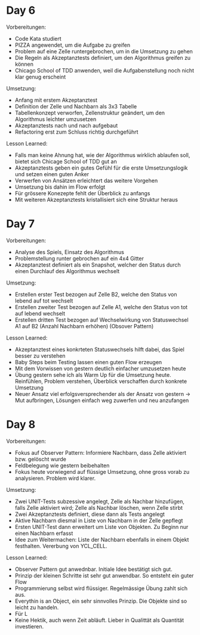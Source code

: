 # Day 6

Vorbereitungen:
 - Code Kata studiert
 - PIZZA angewendet, um die Aufgabe zu greifen
 - Problem auf eine Zelle runtergebrochen, um in die Umsetzung zu gehen
 - Die Regeln als Akzeptanztests definiert, um den Algorithmus greifen zu können
 - Chicago School of TDD anwenden, weil die Aufgabenstellung noch nicht klar genug erscheint

Umsetzung:
 - Anfang mit erstem Akzeptanztest
 - Definition der Zelle und Nachbarn als 3x3 Tabelle
 - Tabellenkonzept verworfen, Zellenstruktur geändert, um den Algorithmus leichter umzusetzen
 - Akzeptanztests nach und nach aufgebaut
 - Refactoring erst zum Schluss richtig durchgeführt

Lesson Learned:
 - Falls man keine Ahnung hat, wie der Algorithmus wirklich ablaufen soll, bietet sich Chicage School of TDD gut an
 - Akzeptanztests geben ein gutes Gefühl für die erste Umsetzungslogik und setzen einen guten Anker
 - Verwerfen von Ansätzen erleichtert das weitere Vorgehen
 - Umsetzung bis dahin im Flow erfolgt
 - Für grössere Konezepte fehlt der Überblick zu anfangs
 - Mit weiteren Akzeptanztests kristallisiert sich eine Struktur heraus

# Day 7

Vorbereitungen:
 - Analyse des Spiels, Einsatz des Algorithmus
 - Problemstellung runter gebrochen auf ein 4x4 Gitter
 - Akzeptanztest definiert als ein Snapshot, welcher den Status durch einen Durchlauf des Algorithmus wechselt

Umsetzung:
 - Erstellen erster Test bezogen auf Zelle B2, welche den Status von lebend auf tot wechselt
 - Erstellen zweiter Test bezogen auf Zelle A1, welche den Status von tot auf lebend wechselt
 - Erstellen dritten Test bezogen auf Wechselwirkung von Statuswechsel A1 auf B2 (Anzahl Nachbarn erhöhen) (Obsover Pattern)

Lesson Learned:
 - Akzeptanztest eines konkrteten Statuswechsels hilft dabei, das Spiel besser zu verstehen
 - Baby Steps beim Testing lassen einen guten Flow erzeugen
 - Mit dem Vorwissen von gestern deutlich einfacher umzusetzen heute
 - Übung gestern sehe ich als Warm Up für die Umsetzung heute. Reinfühlen, Problem verstehen, Überblick verschaffen durch konkrete Umsetzung
 - Neuer Ansatz viel erfolgsversprechender als der Ansatz von gestern -> Mut aufbringen, Lösungen einfach weg zuwerfen und neu anzufangen 


# Day 8

Vorbereitungen:
 - Fokus auf Observer Pattern: Informiere Nachbarn, dass Zelle aktiviert bzw. gelöscht wurde
 - Feldbelegung wie gestern beibehalten
 - Fokus heute vorwiegend auf flüssige Umsetzung, ohne gross vorab zu analysieren. Problem wird klarer.

Umsetzung:
 - Zwei UNIT-Tests subzessive angelegt, Zelle als Nachbar hinzufügen, falls Zelle aktiviert wird; Zelle als Nachbar löschen, wenn Zelle stirbt
 - Zwei Akzeptanztests definiert, diese dann als Tests angelegt
 - Aktive Nachbarn diesmal in Liste von Nachbarn in der Zelle gepflegt
 - Ersten UNIT-Test dann erweitert um Liste von Objekten. Zu Beginn nur einen Nachbarn erfasst
 - Idee zum Weitermachen: Liste der Nachbarn ebenfalls in einem Objekt festhalten. Vererbung von YCL_CELL.

Lesson Learned:
 - Observer Pattern gut anwednbar. Initiale Idee bestätigt sich gut.
 - Prinzip der kleinen Schritte ist sehr gut anwendbar. So entsteht ein guter Flow
 - Programmierung selbst wird flüssiger. Regelmässige Übung zahlt sich aus.
 - Everythin is an Object, ein sehr sinnvolles Prinzip. Die Objekte sind so leicht zu handeln.
 - Für L
 - Keine Hektik, auch wenn Zeit abläuft. Lieber in Qualittät als Quantität investieren.